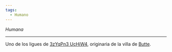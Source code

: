 ```yaml
---
tags:
  - Humano
---
```

*Humana*
___
Uno de los ligues de [3zYqPn3 UcHiW4](Grupo/3zYqPn3%20UcHiW4.md), originaria de la villa de [Butte](../Lugares/Ciudades/Butte.md).
